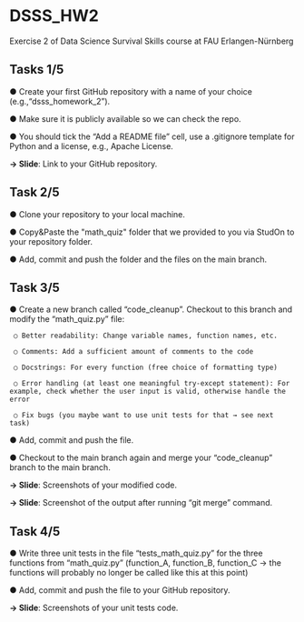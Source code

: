 # DSSS_HW2
Exercise 2 of Data Science Survival Skills course at FAU Erlangen-Nürnberg


## Tasks 1/5
   ● Create your first GitHub repository with a name of your choice (e.g.,“dsss_homework_2”).
   
   ● Make sure it is publicly available so we can check the repo.
   
   ● You should tick the “Add a README file” cell, use a .gitignore template for Python and a license, e.g., Apache License.
   
   **→ Slide**: Link to your GitHub repository.

## Task 2/5
   ● Clone your repository to your local machine.
   
   ● Copy&Paste the "math_quiz" folder that we provided to you via StudOn to your repository folder.
   
   ● Add, commit and push the folder and the files on the main branch.

## Task 3/5
   ● Create a new branch called “code_cleanup”. Checkout to this branch and modify the “math_quiz.py” file:

     ○ Better readability: Change variable names, function names, etc.
     
     ○ Comments: Add a sufficient amount of comments to the code
     
     ○ Docstrings: For every function (free choice of formatting type)
     
     ○ Error handling (at least one meaningful try-except statement): For example, check whether the user input is valid, otherwise handle the error
     
     ○ Fix bugs (you maybe want to use unit tests for that → see next task)

   ● Add, commit and push the file.
   
   ● Checkout to the main branch again and merge your “code_cleanup” branch to the main branch.
   
   **→ Slide**: Screenshots of your modified code.
   
   **→ Slide**: Screenshot of the output after running “git merge” command.

## Task 4/5
   ● Write three unit tests in the file “tests_math_quiz.py” for the three functions from “math_quiz.py” (function_A, function_B, function_C → the functions will probably no longer be called like this at this point)
   
   ● Add, commit and push the file to your GitHub repository.
   
   **→ Slide**: Screenshots of your unit tests code.
